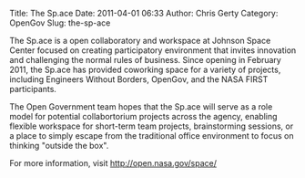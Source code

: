 Title: The Sp.ace
Date: 2011-04-01 06:33
Author: Chris Gerty
Category: OpenGov
Slug: the-sp-ace

The Sp.ace is a open collaboratory and workspace at Johnson Space Center
focused on creating participatory environment that invites innovation
and challenging the normal rules of business. Since opening in February
2011, the Sp.ace has provided coworking space for a variety of projects,
including Engineers Without Borders, OpenGov, and the NASA FIRST
participants.

The Open Government team hopes that the Sp.ace will serve as a role
model for potential collabortorium projects across the agency, enabling
flexible workspace for short-term team projects, brainstorming sessions,
or a place to simply escape from the traditional office environment to
focus on thinking "outside the box".

For more information, visit <http://open.nasa.gov/space/>
